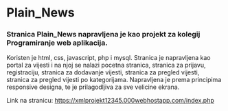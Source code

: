# Plain_News


### Stranica Plain_News napravljena je kao projekt za kolegij Programiranje web aplikacija. 
Koristen je html, css, javascript, php i mysql. 
Stranica je napravljena kao portal za vijesti i na njoj se nalazi pocetna stranica, stranica za prijavu, registraciju, stranica za dodavanje vijesti, stranica za pregled vijesti, stranica za pregled vijesti po kategorijama.
Napravljena je prema principima responsive designa, te je prilagodljiva za sve velicine ekrana. 

Link na stranicu:
https://xmlprojekt12345.000webhostapp.com/index.php

